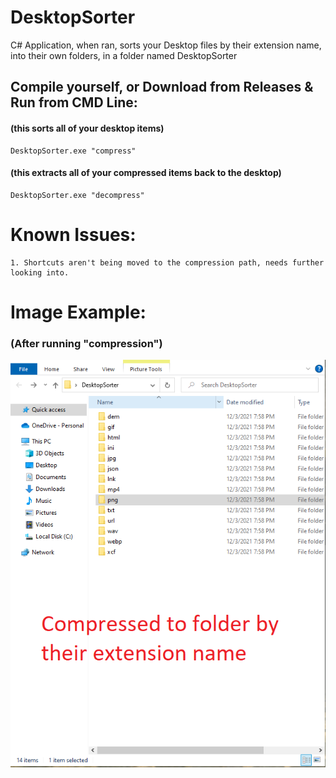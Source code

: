 # DesktopSorter
C# Application, when ran, sorts your Desktop files by their extension name, into their own folders, in a folder named DesktopSorter  

## Compile yourself, or Download from Releases & Run from CMD Line:  
  
#### (this sorts all of your desktop items)
```
DesktopSorter.exe "compress"
```  
#### (this extracts all of your compressed items back to the desktop)  
```
DesktopSorter.exe "decompress"
```  


# Known Issues:  
```
1. Shortcuts aren't being moved to the compression path, needs further looking into.
```

# Image Example:
### (After running "compression")  
 ![](DesktopSorter.png)
